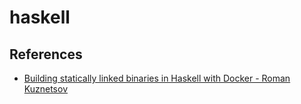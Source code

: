 # haskell


## References

- [Building statically linked binaries in Haskell with Docker - Roman Kuznetsov](https://kuznero.com/post/haskell/building-statically-linked-binaries/)
